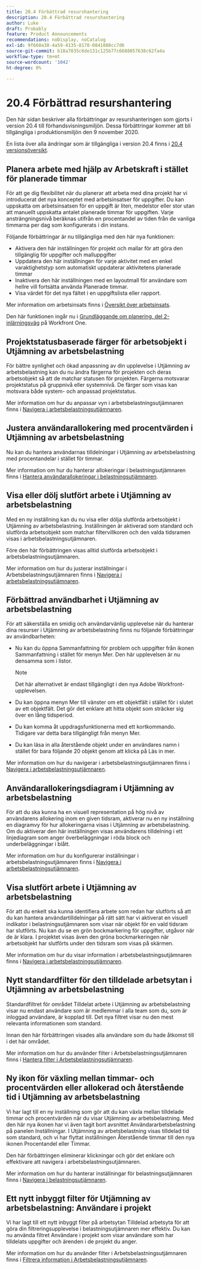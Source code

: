 ```yaml
---
title: 20.4 Förbättrad resurshantering
description: 20.4 Förbättrad resurshantering
author: Luke
draft: Probably
feature: Product Announcements
recommendations: noDisplay, noCatalog
exl-id: 9f660a38-4a59-4135-8178-0841088cc7d6
source-git-commit: b18a7835c6de131c125b77c6688057638c62fa4a
workflow-type: tm+mt
source-wordcount: '1042'
ht-degree: 0%

---
```


# 20.4 Förbättrad resurshantering

Den här sidan beskriver alla förbättringar av resurshanteringen som gjorts i version 20.4 till förhandsvisningsmiljön. Dessa förbättringar kommer att bli tillgängliga i produktionsmiljön den 9 november 2020.

En lista över alla ändringar som är tillgängliga i version 20.4 finns i [20.4 versionsöversikt](../../../product-announcements/product-releases/20.4-release-activity/20-4-release-overview.md).

## Planera arbete med hjälp av Arbetskraft i stället för planerade timmar

För att ge dig flexibilitet när du planerar att arbeta med dina projekt har vi introducerat det nya konceptet med arbetsinsatser för uppgifter. Du kan uppskatta om arbetsinsatsen för en uppgift är liten, medelstor eller stor utan att manuellt uppskatta antalet planerade timmar för uppgiften. Varje ansträngningsnivå beräknas utifrån en procentandel av tiden från de vanliga timmarna per dag som konfigurerats i din instans.

Följande förbättringar är nu tillgängliga med den här nya funktionen:

* Aktivera den här inställningen för projekt och mallar för att göra den tillgänglig för uppgifter och malluppgifter
* Uppdatera den här inställningen för varje aktivitet med en enkel varaktighetstyp som automatiskt uppdaterar aktivitetens planerade timmar
* Inaktivera den här inställningen med en layoutmall för användare som hellre vill fortsätta använda Planerade timmar.
* Visa värdet för det nya fältet i en uppgiftslista eller rapport.

Mer information om arbetsinsats finns i [Översikt över arbetsinsats](../../../manage-work/tasks/task-information/work-effort.md).

Den här funktionen ingår nu i [Grundläggande om planering, del 2-inlärningsväg](https://experienceleague.adobe.com/en/docs/workfront/using/home) på Workfront One.

## Projektstatusbaserade färger för arbetsobjekt i Utjämning av arbetsbelastning

För bättre synlighet och ökad anpassning av din upplevelse i Utjämning av arbetsbelastning kan du nu ändra färgerna för projekten och deras arbetsobjekt så att de matchar statusen för projekten. Färgerna motsvarar projektstatus på gruppnivå eller systemnivå. De färger som visas kan motsvara både system- och anpassad projektstatus.

Mer information om hur du anpassar vyn i arbetsbelastningsutjämnaren finns i [Navigera i arbetsbelastningsutjämnaren](../../../resource-mgmt/workload-balancer/navigate-the-workload-balancer.md).

## Justera användarallokering med procentvärden i Utjämning av arbetsbelastning

Nu kan du hantera användarnas tilldelningar i Utjämning av arbetsbelastning med procentandelar i stället för timmar.

Mer information om hur du hanterar allokeringar i belastningsutjämnaren finns i [Hantera användarallokeringar i belastningsutjämnaren](../../../resource-mgmt/workload-balancer/manage-user-allocations-workload-balancer.md).

## Visa eller dölj slutfört arbete i Utjämning av arbetsbelastning

Med en ny inställning kan du nu visa eller dölja slutförda arbetsobjekt i Utjämning av arbetsbelastning. Inställningen är aktiverad som standard och slutförda arbetsobjekt som matchar filtervillkoren och den valda tidsramen visas i arbetsbelastningsutjämnaren.

Före den här förbättringen visas alltid slutförda arbetsobjekt i arbetsbelastningsutjämnaren.

Mer information om hur du justerar inställningar i Arbetsbelastningsutjämnaren finns i [Navigera i arbetsbelastningsutjämnaren](../../../resource-mgmt/workload-balancer/navigate-the-workload-balancer.md).

## Förbättrad användbarhet i Utjämning av arbetsbelastning

För att säkerställa en smidig och användarvänlig upplevelse när du hanterar dina resurser i Utjämning av arbetsbelastning finns nu följande förbättringar av användbarheten:

* Nu kan du öppna Sammanfattning för problem och uppgifter från ikonen Sammanfattning i stället för menyn Mer. Den här upplevelsen är nu densamma som i listor.

  >[!NOTE]
  >
  >Det här alternativet är endast tillgängligt i den nya Adobe Workfront-upplevelsen.

* Du kan öppna menyn Mer till vänster om ett objektfält i stället för i slutet av ett objektfält. Det gör det enklare att hitta objekt som sträcker sig över en lång tidsperiod.
* Du kan komma åt uppdragsfunktionerna med ett kortkommando. Tidigare var detta bara tillgängligt från menyn Mer.
* Du kan läsa in alla återstående objekt under en användares namn i stället för bara följande 20 objekt genom att klicka på Läs in mer.

Mer information om hur du navigerar i arbetsbelastningsutjämnaren finns i [Navigera i arbetsbelastningsutjämnaren](../../../resource-mgmt/workload-balancer/navigate-the-workload-balancer.md).

## Användarallokeringsdiagram i Utjämning av arbetsbelastning

För att du ska kunna ha en visuell representation på hög nivå av användarens allokering inom en given tidsram, aktiverar nu en ny inställning en diagramvy för hur allokeringarna visas i Utjämning av arbetsbelastning. Om du aktiverar den här inställningen visas användarens tilldelning i ett linjediagram som anger överbeläggningar i röda block och underbeläggningar i blått.

Mer information om hur du konfigurerar inställningar i arbetsbelastningsutjämnaren finns i [Navigera i arbetsbelastningsutjämnaren](../../../resource-mgmt/workload-balancer/navigate-the-workload-balancer.md).

## Visa slutfört arbete i Utjämning av arbetsbelastning

För att du enkelt ska kunna identifiera arbete som redan har slutförts så att du kan hantera användartilldelningar på rätt sätt har vi aktiverat en visuell indikator i belastningsutjämnaren som visar när objekt för en vald tidsram har slutförts. Nu kan du se en grön bockmarkering för uppgifter, utgåvor när de är klara. I projektet visas även den gröna bockmarkeringen när arbetsobjekt har slutförts under den tidsram som visas på skärmen.

Mer information om hur du visar information i arbetsbelastningsutjämnaren finns i [Navigera i arbetsbelastningsutjämnaren](../../../resource-mgmt/workload-balancer/navigate-the-workload-balancer.md).

## Nytt standardfilter för den tilldelade arbetsytan i Utjämning av arbetsbelastning

Standardfiltret för området Tilldelat arbete i Utjämning av arbetsbelastning visar nu endast användare som är medlemmar i alla team som du, som är inloggad användare, är kopplad till. Det nya filtret visar nu den mest relevanta informationen som standard.

Innan den här förbättringen visades alla användare som du hade åtkomst till i det här området.

Mer information om hur du använder filter i Arbetsbelastningsutjämnaren finns i [Hantera filter i Arbetsbelastningsutjämnaren](../../../resource-mgmt/workload-balancer/filter-information-workload-balancer.md).

## Ny ikon för växling mellan timmar- och procentvärden eller allokerad och återstående tid i Utjämning av arbetsbelastning

Vi har lagt till en ny inställning som gör att du kan växla mellan tilldelade timmar och procentvärden när du visar Utjämning av arbetsbelastning. Med den här nya ikonen har vi även tagit bort avsnittet Användararbetsbelastning på panelen Inställningar. I Utjämning av arbetsbelastning visas tilldelad tid som standard, och vi har flyttat inställningen Återstående timmar till den nya ikonen Procentandel eller Timmar.

Den här förbättringen eliminerar klickningar och gör det enklare och effektivare att navigera i arbetsbelastningsutjämnaren.

Mer information om hur du hanterar inställningar för belastningsutjämnaren finns i [Navigera i belastningsutjämnaren](../../../resource-mgmt/workload-balancer/navigate-the-workload-balancer.md).

## Ett nytt inbyggt filter för Utjämning av arbetsbelastning: Användare i projekt

Vi har lagt till ett nytt inbyggt filter på arbetsytan Tilldelad arbetsyta för att göra din filtreringsupplevelse i belastningsutjämnaren mer effektiv. Du kan nu använda filtret Användare i projekt som visar användare som har tilldelats uppgifter och ärenden i de projekt du anger.

Mer information om hur du använder filter i Arbetsbelastningsutjämnaren finns i [Filtrera information i Arbetsbelastningsutjämnaren](../../../resource-mgmt/workload-balancer/filter-information-workload-balancer.md).

